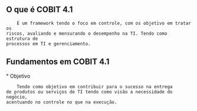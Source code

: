 ## O que é COBIT 4.1

````
    É um framework tendo o foco em controle, com os objetivo em tratar os 
riscos, avaliando e mensurando o desempenho na TI. Tendo como estrutura de
processos em TI e gerenciamento.
````

## Fundamentos em COBIT 4.1
° Objetivo
````
    Tendo como objetivo em contribuir para o sucesso na entrega
de produtos ou serviços de TI tendo como visão a necessidade do negócio, 
acentuando no controle no que na execução.
````

